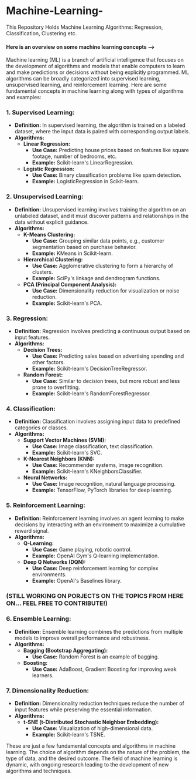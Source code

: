 # Machine-Learning-
This Repository Holds Machine Learning Algorithms: Regression, Classification, Clustering etc.
<h4>Here is an overview on some machine learning concepts --> </h4>
Machine learning (ML) is a branch of artificial intelligence that focuses on the development of algorithms and models that enable computers to learn and make predictions or decisions without being explicitly programmed. ML algorithms can be broadly categorized into supervised learning, unsupervised learning, and reinforcement learning. Here are some fundamental concepts in machine learning along with types of algorithms and examples:

### 1. **Supervised Learning:**
   - **Definition:** In supervised learning, the algorithm is trained on a labeled dataset, where the input data is paired with corresponding output labels.
   - **Algorithms:**
     - **Linear Regression:**
       - **Use Case:** Predicting house prices based on features like square footage, number of bedrooms, etc.
       - **Example:** Scikit-learn's LinearRegression.
     - **Logistic Regression:**
       - **Use Case:** Binary classification problems like spam detection.
       - **Example:** LogisticRegression in Scikit-learn.

### 2. **Unsupervised Learning:**
   - **Definition:** Unsupervised learning involves training the algorithm on an unlabeled dataset, and it must discover patterns and relationships in the data without explicit guidance.
   - **Algorithms:**
     - **K-Means Clustering:**
       - **Use Case:** Grouping similar data points, e.g., customer segmentation based on purchase behavior.
       - **Example:** KMeans in Scikit-learn.
     - **Hierarchical Clustering:**
       - **Use Case:** Agglomerative clustering to form a hierarchy of clusters.
       - **Example:** SciPy's linkage and dendrogram functions.
     - **PCA (Principal Component Analysis):**
       - **Use Case:** Dimensionality reduction for visualization or noise reduction.
       - **Example:** Scikit-learn's PCA.

### 3. **Regression:**
   - **Definition:** Regression involves predicting a continuous output based on input features.
   - **Algorithms:**
     - **Decision Trees:**
       - **Use Case:** Predicting sales based on advertising spending and other factors.
       - **Example:** Scikit-learn's DecisionTreeRegressor.
     - **Random Forest:**
       - **Use Case:** Similar to decision trees, but more robust and less prone to overfitting.
       - **Example:** Scikit-learn's RandomForestRegressor.

### 4. **Classification:**
   - **Definition:** Classification involves assigning input data to predefined categories or classes.
   - **Algorithms:**
     - **Support Vector Machines (SVM):**
       - **Use Case:** Image classification, text classification.
       - **Example:** Scikit-learn's SVC.
     - **K-Nearest Neighbors (KNN):**
       - **Use Case:** Recommender systems, image recognition.
       - **Example:** Scikit-learn's KNeighborsClassifier.
     - **Neural Networks:**
       - **Use Case:** Image recognition, natural language processing.
       - **Example:** TensorFlow, PyTorch libraries for deep learning.

### 5. **Reinforcement Learning:**
   - **Definition:** Reinforcement learning involves an agent learning to make decisions by interacting with an environment to maximize a cumulative reward signal.
   - **Algorithms:**
     - **Q-Learning:**
       - **Use Case:** Game playing, robotic control.
       - **Example:** OpenAI Gym's Q-learning implementation.
     - **Deep Q Networks (DQN):**
       - **Use Case:** Deep reinforcement learning for complex environments.
       - **Example:** OpenAI's Baselines library.
### (STILL WORKING ON PORJECTS ON THE TOPICS FROM HERE ON... FEEL FREE TO CONTRIBUTE!)
### 6. **Ensemble Learning:**
   - **Definition:** Ensemble learning combines the predictions from multiple models to improve overall performance and robustness.
   - **Algorithms:**
     - **Bagging (Bootstrap Aggregating):**
       - **Use Case:** Random Forest is an example of bagging.
     - **Boosting:**
       - **Use Case:** AdaBoost, Gradient Boosting for improving weak learners.

### 7. **Dimensionality Reduction:**
   - **Definition:** Dimensionality reduction techniques reduce the number of input features while preserving the essential information.
   - **Algorithms:**
     - **t-SNE (t-Distributed Stochastic Neighbor Embedding):**
       - **Use Case:** Visualization of high-dimensional data.
       - **Example:** Scikit-learn's TSNE.

These are just a few fundamental concepts and algorithms in machine learning. The choice of algorithm depends on the nature of the problem, the type of data, and the desired outcome. The field of machine learning is dynamic, with ongoing research leading to the development of new algorithms and techniques.

